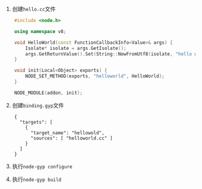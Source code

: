 1. 创建`hello.cc`文件
```c++
    #include <node.h>

    using namespace v8;

    void HelloWorld(const FunctionCallbackInfo<Value>& args) {
        Isolate* isolate = args.GetIsolate();
        args.GetReturnValue().Set(String::NewFromUtf8(isolate, "hello world"));
    }

    void init(Local<Object> exports) {
        NODE_SET_METHOD(exports, "helloworld", HelloWorld);
    }

    NODE_MODULE(addon, init);
```
2. 创建`binding.gyp`文件
```
    {
      "targets": [
        {
          "target_name": "hellowold",
          "sources": [ "helloworld.cc" ]
        }
      ]
    }
```
3. 执行`node-gyp configure`

4. 执行`node-gyp build`
